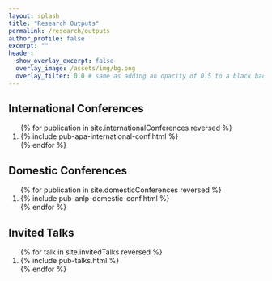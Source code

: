 ```yaml
---
layout: splash
title: "Research Outputs"
permalink: /research/outputs
author_profile: false
excerpt: ""
header:
  show_overlay_excerpt: false
  overlay_image: /assets/img/bg.png
  overlay_filter: 0.0 # same as adding an opacity of 0.5 to a black background
---
```


## International Conferences

<div>
  <ol>
    {% for publication in site.internationalConferences reversed %}
      <li>
        {% include pub-apa-international-conf.html  %}
      </li>
    {% endfor %}

  </ol>

</div>




## Domestic Conferences

<div>
  <ol>
    {% for publication in site.domesticConferences reversed %}
    <li>
        {% include pub-anlp-domestic-conf.html  %}
      </li>
    {% endfor %}

  </ol>

</div>


## Invited Talks
<div>
  <ol>
    {% for talk in site.invitedTalks reversed %}
    <li>
        {% include pub-talks.html  %}
      </li>
    {% endfor %}

  </ol>

</div>
